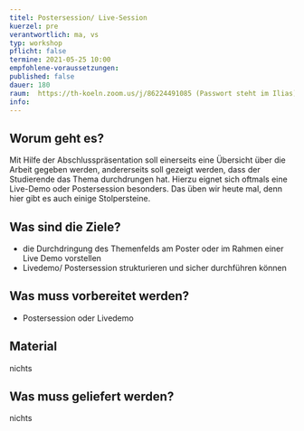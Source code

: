```yaml
---
titel: Postersession/ Live-Session
kuerzel: pre
verantwortlich: ma, vs
typ: workshop
pflicht: false
termine: 2021-05-25 10:00
empfohlene-voraussetzungen: 
published: false
dauer: 180
raum:  https://th-koeln.zoom.us/j/86224491085 (Passwort steht im Ilias) (wird noch bekannt gegeben)
info: 
---
```


## Worum geht es?

Mit Hilfe der Abschlusspräsentation soll einerseits eine Übersicht über die Arbeit gegeben werden, andererseits soll gezeigt werden, dass der Studierende das Thema durchdrungen hat. Hierzu eignet sich oftmals eine Live-Demo oder Postersession besonders. Das üben wir heute mal, denn hier gibt es auch einige Stolpersteine.

## Was sind die Ziele?
- die Durchdringung des Themenfelds am Poster oder im Rahmen einer Live Demo vorstellen
- Livedemo/ Postersession strukturieren und sicher durchführen können


## Was muss vorbereitet werden?
- Postersession oder Livedemo

## Material
nichts

## Was muss geliefert werden?
nichts

